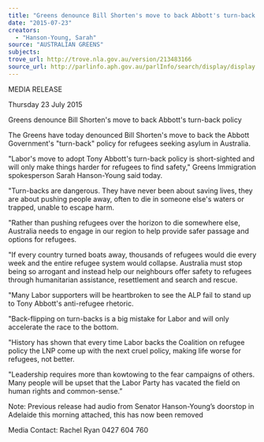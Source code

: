 ```yaml
---
title: "Greens denounce Bill Shorten's move to back Abbott's turn-back policy"
date: "2015-07-23"
creators:
  - "Hanson-Young, Sarah"
source: "AUSTRALIAN GREENS"
subjects:
trove_url: http://trove.nla.gov.au/version/213483166
source_url: http://parlinfo.aph.gov.au/parlInfo/search/display/display.w3p;query=Id%3A%22media/pressrel/3969074%22
---
```


 MEDIA RELEASE    

 Thursday 23 July 2015    

 Greens denounce Bill Shorten's move to back Abbott's turn-back policy    

 The Greens have today denounced Bill Shorten's move to back the Abbott  Government's "turn-back" policy for refugees seeking asylum in Australia.    

 "Labor's move to adopt Tony Abbott's turn-back policy is short-sighted and will only  make things harder for refugees to find safety," Greens Immigration spokesperson Sarah  Hanson-Young said today.    

 "Turn-backs are dangerous. They have never been about saving lives, they are about  pushing people away, often to die in someone else's waters or trapped, unable to  escape harm.    

 "Rather than pushing refugees over the horizon to die somewhere else, Australia needs  to engage in our region to help provide safer passage and options for refugees.    

 "If every country turned boats away, thousands of refugees would die every week and  the entire refugee system would collapse. Australia must stop being so arrogant and  instead help our neighbours offer safety to refugees through humanitarian assistance,  resettlement and search and rescue.    

 "Many Labor supporters will be heartbroken to see the ALP fail to stand up to Tony  Abbott's anti-refugee rhetoric.    

 "Back-flipping on turn-backs is a big mistake for Labor and will only accelerate the race  to the bottom.    

 "History has shown that every time Labor backs the Coalition on refugee policy the LNP  come up with the next cruel policy, making life worse for refugees, not better.    

 "Leadership requires more than kowtowing to the fear campaigns of others. Many people  will be upset that the Labor Party has vacated the field on human rights and common-sense.”    

 Note: Previous release had audio from Senator Hanson-Young’s doorstop in Adelaide  this morning attached, this has now been removed      

 Media Contact: Rachel Ryan 0427 604 760   

